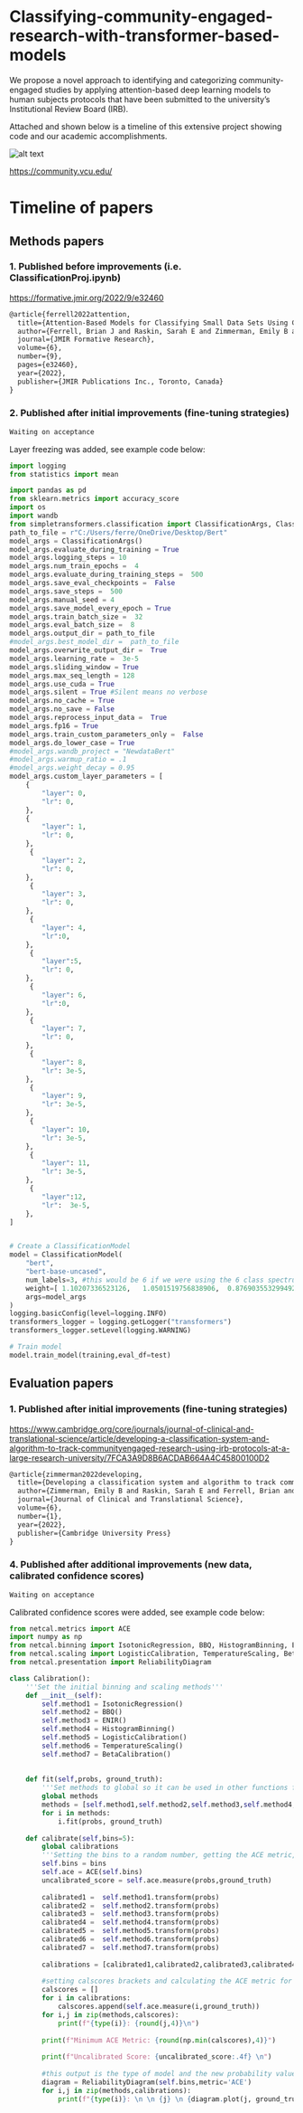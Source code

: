# Classifying-community-engaged-research-with-transformer-based-models

We propose a novel approach to identifying and categorizing community-engaged studies by applying attention-based deep learning models to human subjects protocols that have been submitted to the university’s Institutional Review Board (IRB).

Attached and shown below is a timeline of this extensive project showing code and our academic accomplishments.

![alt text](https://community.vcu.edu/media/community2019/images/hero-images-/homepage-header.jpg)

https://community.vcu.edu/

# Timeline of papers
## Methods papers
### 1. Published before improvements (i.e. ClassificationProj.ipynb)
https://formative.jmir.org/2022/9/e32460

```latex
@article{ferrell2022attention,
  title={Attention-Based Models for Classifying Small Data Sets Using Community-Engaged Research Protocols: Classification System Development and Validation Pilot Study},
  author={Ferrell, Brian J and Raskin, Sarah E and Zimmerman, Emily B and Timberline, David H and McInnes, Bridget T and Krist, Alex H},
  journal={JMIR Formative Research},
  volume={6},
  number={9},
  pages={e32460},
  year={2022},
  publisher={JMIR Publications Inc., Toronto, Canada}
}
```

### 2. Published after initial improvements (fine-tuning strategies)

```latex
Waiting on acceptance
```

Layer freezing was added, see example code below:

```python
import logging
from statistics import mean

import pandas as pd
from sklearn.metrics import accuracy_score
import os
import wandb
from simpletransformers.classification import ClassificationArgs, ClassificationModel
path_to_file = r"C:/Users/ferre/OneDrive/Desktop/Bert"
model_args = ClassificationArgs()
model_args.evaluate_during_training = True
model_args.logging_steps = 10
model_args.num_train_epochs =  4
model_args.evaluate_during_training_steps =  500
model_args.save_eval_checkpoints =  False
model_args.save_steps =  500
model_args.manual_seed = 4
model_args.save_model_every_epoch = True
model_args.train_batch_size =  32
model_args.eval_batch_size =  8
model_args.output_dir = path_to_file
#model_args.best_model_dir =  path_to_file
model_args.overwrite_output_dir =  True
model_args.learning_rate =  3e-5
model_args.sliding_window = True
model_args.max_seq_length = 128
model_args.use_cuda = True
model_args.silent = True #Silent means no verbose
model_args.no_cache = True
model_args.no_save = False
model_args.reprocess_input_data =  True
model_args.fp16 = True
model_args.train_custom_parameters_only =  False
model_args.do_lower_case = True
#model_args.wandb_project = "NewdataBert"
#model_args.warmup_ratio = .1
#model_args.weight_decay = 0.95
model_args.custom_layer_parameters = [
    {
        "layer": 0,
        "lr": 0,
    },
    {
        "layer": 1,
        "lr": 0,
    },
     {
        "layer": 2,
        "lr": 0,
    },
     {
        "layer": 3,
        "lr": 0,
    },
     {
        "layer": 4,
        "lr":0,
    },
     {
        "layer":5,
        "lr": 0,
    },
     {
        "layer": 6,
        "lr":0,
    },
     {
        "layer": 7,
        "lr": 0,
    },
     {
        "layer": 8,
        "lr": 3e-5,
    },
     {
        "layer": 9,
        "lr": 3e-5,
    },
     {
        "layer": 10,
        "lr": 3e-5,
    },
     {
        "layer": 11,
        "lr": 3e-5,
    },
     {
        "layer":12,
        "lr":  3e-5,
    },
]


# Create a ClassificationModel
model = ClassificationModel(
    "bert", 
    "bert-base-uncased",
    num_labels=3, #this would be 6 if we were using the 6 class spectrum 
    weight=[ 1.10207336523126,   1.0501519756838906,  0.8769035532994924],
    args=model_args
)
logging.basicConfig(level=logging.INFO)
transformers_logger = logging.getLogger("transformers")
transformers_logger.setLevel(logging.WARNING)

# Train model
model.train_model(training,eval_df=test)
```
## Evaluation papers
### 1. Published after initial improvements (fine-tuning strategies)
https://www.cambridge.org/core/journals/journal-of-clinical-and-translational-science/article/developing-a-classification-system-and-algorithm-to-track-communityengaged-research-using-irb-protocols-at-a-large-research-university/7FCA3A9D8B6ACDAB664A4C45800100D2

```latex
@article{zimmerman2022developing,
  title={Developing a classification system and algorithm to track community-engaged research using IRB protocols at a large research university},
  author={Zimmerman, Emily B and Raskin, Sarah E and Ferrell, Brian and Krist, Alex H},
  journal={Journal of Clinical and Translational Science},
  volume={6},
  number={1},
  year={2022},
  publisher={Cambridge University Press}
}
```

### 4. Published after additional improvements (new data, calibrated confidence scores)

```latex
Waiting on acceptance
```

Calibrated confidence scores were added, see example code below:

``` python
from netcal.metrics import ACE
import numpy as np
from netcal.binning import IsotonicRegression, BBQ, HistogramBinning, ENIR
from netcal.scaling import LogisticCalibration, TemperatureScaling, BetaCalibration
from netcal.presentation import ReliabilityDiagram

class Calibration():
    '''Set the initial binning and scaling methods'''
    def __init__(self):
        self.method1 = IsotonicRegression()
        self.method2 = BBQ()
        self.method3 = ENIR()
        self.method4 = HistogramBinning()
        self.method5 = LogisticCalibration()
        self.method6 = TemperatureScaling()
        self.method7 = BetaCalibration()
        
        
    def fit(self,probs, ground_truth):
        '''Set methods to global so it can be used in other functions for pritning and the fit the models'''
        global methods
        methods = [self.method1,self.method2,self.method3,self.method4,self.method5,self.method6,self.method7]
        for i in methods:
            i.fit(probs, ground_truth)
    
    def calibrate(self,bins=5):
        global calibrations
        '''Setting the bins to a random number, getting the ACE metric, uncalibrated score, and then calibrate the models'''
        self.bins = bins
        self.ace = ACE(self.bins)
        uncalibrated_score = self.ace.measure(probs,ground_truth)
        
        calibrated1 =  self.method1.transform(probs)
        calibrated2 =  self.method2.transform(probs)
        calibrated3 =  self.method3.transform(probs)
        calibrated4 =  self.method4.transform(probs)
        calibrated5 =  self.method5.transform(probs)
        calibrated6 =  self.method6.transform(probs)
        calibrated7 =  self.method7.transform(probs)
        
        calibrations = [calibrated1,calibrated2,calibrated3,calibrated4,calibrated5,calibrated6,calibrated7]
        
        #setting calscores brackets and calculating the ACE metric for models and print the scores plus the minimum score
        calscores = []
        for i in calibrations:
            calscores.append(self.ace.measure(i,ground_truth))
        for i,j in zip(methods,calscores):
            print(f"{type(i)}: {round(j,4)}\n") 
            
        print(f"Minimum ACE Metric: {round(np.min(calscores),4)}")
            
        print(f"Uncalibrated Score: {uncalibrated_score:.4f} \n")
        
        #this output is the type of model and the new probability values
        diagram = ReliabilityDiagram(self.bins,metric='ACE')
        for i,j in zip(methods,calibrations):
            print(f"{type(i)}: \n \n {j} \n {diagram.plot(j, ground_truth)}")
           
```

